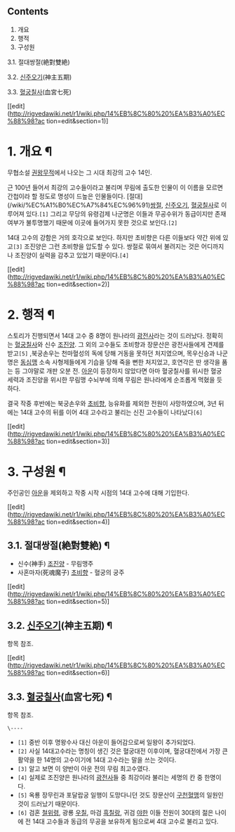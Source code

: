 ## Contents

    

1. 개요 
2. 행적 
3. 구성원 
    

3.1. 절대쌍절(絶對雙絶)

3.2. [신주오기](%EC%8B%A0%EC%A3%BC%EC%98%A4%EA%B8%B0.md)(神主五期)

3.3. [혈궁칠사](%ED%98%88%EA%B6%81%EC%B9%A0%EC%82%AC.md)(血宮七死)

[[edit](http://rigvedawiki.net/r1/wiki.php/14%EB%8C%80%20%EA%B3%A0%EC%88%98?ac
tion=edit&section=1)]

# 1. 개요 ¶

무협소설 [권왕무적](%EA%B6%8C%EC%99%95%EB%AC%B4%EC%A0%81.md)에서 나오는 그 시대 최강의 고수 14인.

  

근 100년 들어서 최강의 고수들이라고 불리며 무림에 출도한 인물이 이 이름을 모르면 간첩이라 할 정도로 명성이 드높은 인물들이다. [절대]
(/wiki/%EC%A1%B0%EC%A7%84%EC%96%91)[쌍절](%EC%B4%88%EB%B9%84%ED%96%A5.md),
[신주오기](%EC%8B%A0%EC%A3%BC%EC%98%A4%EA%B8%B0.md),
[혈궁칠사](%ED%98%88%EA%B6%81%EC%B9%A0%EC%82%AC.md)로 이루어져 있다.`[1]` 그리고 무당의 유령검제
나군명은 이들과 무공수위가 동급이지만 존재여부가 불투명했기 때문에 이곳에 들어가지 못한 것으로 보인다.`[2]`

  

14대 고수의 강함은 거의 호각으로 보인다. 하지만 초비향은 다른 이들보다 약간 위에 있고`[3]` 조진양은 그런 초비향을 압도할 수 있다.
쌍절로 묶여서 불려지는 것은 어디까지나 조진양이 실력을 감추고 있었기 때문이다.`[4]`

  

[[edit](http://rigvedawiki.net/r1/wiki.php/14%EB%8C%80%20%EA%B3%A0%EC%88%98?ac
tion=edit&section=2)]

# 2. 행적 ¶

스토리가 진행되면서 14대 고수 중 8명이 원나라의 [광전사](%EA%B4%91%EC%A0%84%EC%82%AC%28%EA%B6%8C%EC%99%95%EB%AC%B4%EC%A0%81%29.md)라는 것이 드러났다. 정확히는
[혈궁칠사](%ED%98%88%EA%B6%81%EC%B9%A0%EC%82%AC.md)와 신수
[조진양](%EC%A1%B0%EC%A7%84%EC%96%91.md). 그 외의 고수들도 초비향과 장문산은 광전사들에게 견제를
받고`[5]` ,북궁손우는 천마혈성의 독에 당해 거동을 못하던 처지였으며, 목우신승과 나군명은
[동심맹](%EB%8F%99%EC%8B%AC%EB%A7%B9.md) 소속 사형제들에게 기습을 당해 죽을 뻔한 처지었고, 호연각은 딴
생각을 품는 등 그야말로 개판 오분 전. [아운](%EC%95%84%EC%9A%B4.md)이 등장하지 않았다면 아마 혈궁칠사를 위시한
혈궁 세력과 조진양을 위시한 무림맹 수뇌부에 의해 무림은 원나라에게 순조롭게 먹혔을 듯 하다.

  

결국 작중 후반에는 북궁손우와 [초비향](%EC%B4%88%EB%B9%84%ED%96%A5.md), 능유화를 제외한 전원이
사망하였으며, 3년 뒤에는 14대 고수의 뒤를 이어 4대 고수라고 불리는 신진 고수들이 나타났다`[6]`

  

[[edit](http://rigvedawiki.net/r1/wiki.php/14%EB%8C%80%20%EA%B3%A0%EC%88%98?ac
tion=edit&section=3)]

# 3. 구성원 ¶

주인공인 [아운](%EC%95%84%EC%9A%B4.md)을 제외하고 작중 시작 시점의 14대 고수에 대해 기입한다.

  

[[edit](http://rigvedawiki.net/r1/wiki.php/14%EB%8C%80%20%EA%B3%A0%EC%88%98?ac
tion=edit&section=4)]

## 3.1. 절대쌍절(絶對雙絶) ¶

  * 신수(神手) [조진양](%EC%A1%B0%EC%A7%84%EC%96%91.md) \- 무림맹주
  * 사혼마자(死魂魔子) [초비향](%EC%B4%88%EB%B9%84%ED%96%A5.md) \- 혈궁의 궁주

[[edit](http://rigvedawiki.net/r1/wiki.php/14%EB%8C%80%20%EA%B3%A0%EC%88%98?ac
tion=edit&section=5)]

## 3.2. [신주오기](%EC%8B%A0%EC%A3%BC%EC%98%A4%EA%B8%B0.md)(神主五期) ¶

항목 참조.

  

[[edit](http://rigvedawiki.net/r1/wiki.php/14%EB%8C%80%20%EA%B3%A0%EC%88%98?ac
tion=edit&section=6)]

## 3.3. [혈궁칠사](%ED%98%88%EA%B6%81%EC%B9%A0%EC%82%AC.md)(血宮七死) ¶

항목 참조.

`\----`

  * `[1]` 중반 이후 명왕수사 대신 아운이 들어감으로써 일왕이 추가되었다. 
  * `[2]` 사실 14대고수라는 명칭이 생긴 것은 혈궁대전 이후이며, 혈궁대전에서 가장 큰 활약을 한 14명의 고수이기에 14대 고수라는 말을 쓰는 것이다.
  * `[3]` 알고 보면 이 양반이 아운 전의 무림 최고수였다. 
  * `[4]` 실제로 조진양은 원나라의 [광전사](%EA%B4%91%EC%A0%84%EC%82%AC%28%EA%B6%8C%EC%99%95%EB%AC%B4%EC%A0%81%29.md)들 중 최강이라 불리는 세명의 칸 중 한명이다. 
  * `[5]` 옥룡 장무린과 포달랍궁 일행이 도망다니던 것도 장문산이 [구천혈맹](%EA%B5%AC%EC%B2%9C%ED%98%88%EB%A7%B9.md)의 일원인 것이 드러났기 때문이다.
  * `[6]` 검혼 [철위령](%EC%B2%A0%EC%9C%84%EB%A0%B9.md), 광룡 [우칠](%EC%9A%B0%EC%B9%A0.md), 마검 [흑칠랑](%ED%9D%91%EC%B9%A0%EB%9E%91.md), 귀검 [야한](%EC%95%BC%ED%95%9C.md) 이들 전원이 30대의 젊은 나이에 전 14대 고수들과 동급의 무공을 보유하게 됨으로써 4대 고수로 불리고 있다. 

